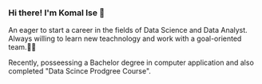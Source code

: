 ### Hi there! I'm Komal Ise 👋


An eager to start a career in the fields of Data Science and Data Analyst. Always willing to learn new teachnology and work with a goal-oriented team.:dart::dizzy:

Recently, posseessing a Bachelor degree in computer application and also completed "Data Scince Prodgree Course". 

